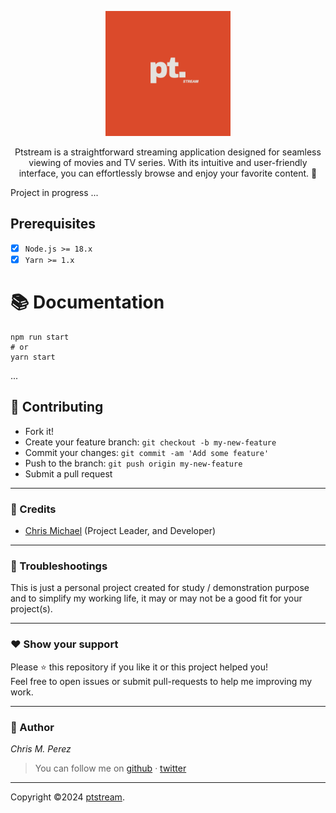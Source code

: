 <p align="center">
  <img src="./public//img/ptstream.png" alt="Ptstream Logo" width="200"/>
</p>

<p align="center">
Ptstream is a straightforward streaming application designed for seamless viewing of movies and TV series. With its intuitive and user-friendly interface, you can effortlessly browse and enjoy your favorite content. 🚀
 </p>

Project in progress ...

## Prerequisites

- [x] `Node.js >= 18.x`
- [x] `Yarn >= 1.x`

# 📚 Documentation

```shell
npm run start
# or
yarn start
```

...

## **:handshake: Contributing**

- Fork it!
- Create your feature branch: `git checkout -b my-new-feature`
- Commit your changes: `git commit -am 'Add some feature'`
- Push to the branch: `git push origin my-new-feature`
- Submit a pull request

---

### **:busts_in_silhouette: Credits**

- [Chris Michael](https://github.com/chrismichaelps) (Project Leader, and Developer)

---

### **:anger: Troubleshootings**

This is just a personal project created for study / demonstration purpose and to simplify my working life, it may or may
not be a good fit for your project(s).

---

### **:heart: Show your support**

Please :star: this repository if you like it or this project helped you!\
Feel free to open issues or submit pull-requests to help me improving my work.

---

### **:robot: Author**

_*Chris M. Perez*_

> You can follow me on
> [github](https://github.com/chrismichaelps)&nbsp;&middot;&nbsp;[twitter](https://twitter.com/Chris5855M)

---

Copyright ©2024 [ptstream](https://github.com/chrismichaelps/ptstream).
